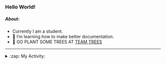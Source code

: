 ### Hello World!

##### About:
- Currently I am a student.
- 🌱 I’m learning how to make better documentation.
- 🌱 GO PLANT SOME TREES AT [TEAM TREES](https://teamtrees.org/)

---
<details>
  <summary>:zap: My Activity:</summary>
  
<!--START_SECTION:waka-->
![Code Time](http://img.shields.io/badge/Code%20Time-1%2C202%20hrs%2059%20mins-blue)

**I'm a Night 🦉** 

```text
🌞 Morning                1867 commits        ███░░░░░░░░░░░░░░░░░░░░░░   10.04 % 
🌆 Daytime                6339 commits        █████████░░░░░░░░░░░░░░░░   34.10 % 
🌃 Evening                5332 commits        ███████░░░░░░░░░░░░░░░░░░   28.68 % 
🌙 Night                  5052 commits        ███████░░░░░░░░░░░░░░░░░░   27.18 % 
```
📅 **I'm Most Productive on Wednesday** 

```text
Monday                   2615 commits        ████░░░░░░░░░░░░░░░░░░░░░   14.07 % 
Tuesday                  2530 commits        ███░░░░░░░░░░░░░░░░░░░░░░   13.61 % 
Wednesday                4364 commits        ██████░░░░░░░░░░░░░░░░░░░   23.47 % 
Thursday                 2398 commits        ███░░░░░░░░░░░░░░░░░░░░░░   12.90 % 
Friday                   1958 commits        ███░░░░░░░░░░░░░░░░░░░░░░   10.53 % 
Saturday                 1619 commits        ██░░░░░░░░░░░░░░░░░░░░░░░   08.71 % 
Sunday                   3106 commits        ████░░░░░░░░░░░░░░░░░░░░░   16.71 % 
```


📊 **This Week I Spent My Time On** 

```text
🔥 Editors: 
IntelliJ                 3 hrs 45 mins       █████████████████░░░░░░░░   68.38 % 
VS Code                  1 hr 44 mins        ████████░░░░░░░░░░░░░░░░░   31.62 % 

🐱‍💻 Projects: 
CSE224-Fundamentals-of-An2 hrs 6 mins        ██████████░░░░░░░░░░░░░░░   38.49 % 
givbacks-admin           1 hr 42 mins        ████████░░░░░░░░░░░░░░░░░   31.24 % 
demo                     1 hr 36 mins        ███████░░░░░░░░░░░░░░░░░░   29.29 % 
Unknown Project          2 mins              ░░░░░░░░░░░░░░░░░░░░░░░░░   00.61 % 
giveth-dapps-v2          1 min               ░░░░░░░░░░░░░░░░░░░░░░░░░   00.38 % 
```


 Last Updated on 21/09/2023 08:11:04 UTC
<!--END_SECTION:waka-->
</details>
